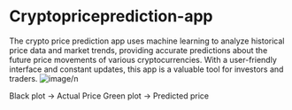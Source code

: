 # Cryptopriceprediction-app
The crypto price prediction app uses machine learning to analyze historical price data and market trends, providing accurate predictions about the future price movements of various cryptocurrencies. With a user-friendly interface and constant updates, this app is a valuable tool for investors and traders.
![image](https://user-images.githubusercontent.com/87230641/233686863-7a213ab5-6f42-4540-ae73-bbe37e031c75.png)/n

Black plot → Actual Price
Green plot → Predicted price

